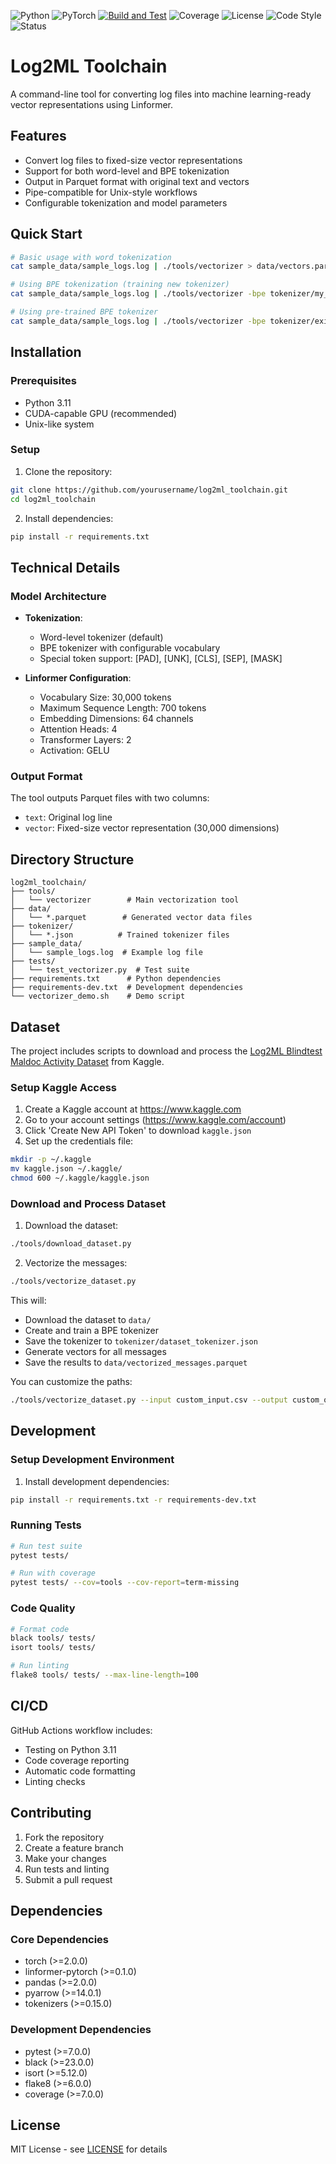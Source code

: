 ![Python](https://img.shields.io/badge/python-3.11-blue.svg)
![PyTorch](https://img.shields.io/badge/PyTorch-2.0.0-EE4C2C.svg)
[![Build and Test](https://github.com/norandom/log2ml_toolchain/actions/workflows/build.yml/badge.svg)](https://github.com/norandom/log2ml_toolchain/actions/workflows/build.yml)
![Coverage](https://img.shields.io/badge/coverage-22%25-red)
![License](https://img.shields.io/badge/license-MIT-green.svg)
![Code Style](https://img.shields.io/badge/code%20style-flake8-black)
![Status](https://img.shields.io/badge/status-beta-yellow)

# Log2ML Toolchain

A command-line tool for converting log files into machine learning-ready vector representations using Linformer.

## Features

- Convert log files to fixed-size vector representations
- Support for both word-level and BPE tokenization
- Output in Parquet format with original text and vectors
- Pipe-compatible for Unix-style workflows
- Configurable tokenization and model parameters

## Quick Start

```bash
# Basic usage with word tokenization
cat sample_data/sample_logs.log | ./tools/vectorizer > data/vectors.parquet

# Using BPE tokenization (training new tokenizer)
cat sample_data/sample_logs.log | ./tools/vectorizer -bpe tokenizer/my_tokenizer.json > data/vectors_bpe.parquet

# Using pre-trained BPE tokenizer
cat sample_data/sample_logs.log | ./tools/vectorizer -bpe tokenizer/existing_tokenizer.json > data/vectors_bpe2.parquet
```

## Installation

### Prerequisites

- Python 3.11
- CUDA-capable GPU (recommended)
- Unix-like system

### Setup

1. Clone the repository:
```bash
git clone https://github.com/yourusername/log2ml_toolchain.git
cd log2ml_toolchain
```

2. Install dependencies:
```bash
pip install -r requirements.txt
```

## Technical Details

### Model Architecture

- **Tokenization**:
  - Word-level tokenizer (default)
  - BPE tokenizer with configurable vocabulary
  - Special token support: [PAD], [UNK], [CLS], [SEP], [MASK]

- **Linformer Configuration**:
  - Vocabulary Size: 30,000 tokens
  - Maximum Sequence Length: 700 tokens
  - Embedding Dimensions: 64 channels
  - Attention Heads: 4
  - Transformer Layers: 2
  - Activation: GELU

### Output Format

The tool outputs Parquet files with two columns:
- `text`: Original log line
- `vector`: Fixed-size vector representation (30,000 dimensions)

## Directory Structure

```
log2ml_toolchain/
├── tools/
│   └── vectorizer        # Main vectorization tool
├── data/
│   └── *.parquet        # Generated vector data files
├── tokenizer/
│   └── *.json          # Trained tokenizer files
├── sample_data/
│   └── sample_logs.log  # Example log file
├── tests/
│   └── test_vectorizer.py  # Test suite
├── requirements.txt      # Python dependencies
├── requirements-dev.txt  # Development dependencies
└── vectorizer_demo.sh    # Demo script
```

## Dataset

The project includes scripts to download and process the [Log2ML Blindtest Maldoc Activity Dataset](https://www.kaggle.com/datasets/mariusciepluch/log2ml-blindtest-maldoc-activity-capture) from Kaggle.

### Setup Kaggle Access

1. Create a Kaggle account at https://www.kaggle.com
2. Go to your account settings (https://www.kaggle.com/account)
3. Click 'Create New API Token' to download `kaggle.json`
4. Set up the credentials file:
```bash
mkdir -p ~/.kaggle
mv kaggle.json ~/.kaggle/
chmod 600 ~/.kaggle/kaggle.json
```

### Download and Process Dataset

1. Download the dataset:
```bash
./tools/download_dataset.py
```

2. Vectorize the messages:
```bash
./tools/vectorize_dataset.py
```

This will:
- Download the dataset to `data/`
- Create and train a BPE tokenizer
- Save the tokenizer to `tokenizer/dataset_tokenizer.json`
- Generate vectors for all messages
- Save the results to `data/vectorized_messages.parquet`

You can customize the paths:
```bash
./tools/vectorize_dataset.py --input custom_input.csv --output custom_output.parquet --tokenizer custom_tokenizer.json
```

## Development

### Setup Development Environment

1. Install development dependencies:
```bash
pip install -r requirements.txt -r requirements-dev.txt
```

### Running Tests

```bash
# Run test suite
pytest tests/

# Run with coverage
pytest tests/ --cov=tools --cov-report=term-missing
```

### Code Quality

```bash
# Format code
black tools/ tests/
isort tools/ tests/

# Run linting
flake8 tools/ tests/ --max-line-length=100
```

## CI/CD

GitHub Actions workflow includes:
- Testing on Python 3.11
- Code coverage reporting
- Automatic code formatting
- Linting checks

## Contributing

1. Fork the repository
2. Create a feature branch
3. Make your changes
4. Run tests and linting
5. Submit a pull request

## Dependencies

### Core Dependencies
- torch (>=2.0.0)
- linformer-pytorch (>=0.1.0)
- pandas (>=2.0.0)
- pyarrow (>=14.0.1)
- tokenizers (>=0.15.0)

### Development Dependencies
- pytest (>=7.0.0)
- black (>=23.0.0)
- isort (>=5.12.0)
- flake8 (>=6.0.0)
- coverage (>=7.0.0)

## License

MIT License - see [LICENSE](LICENSE) for details
